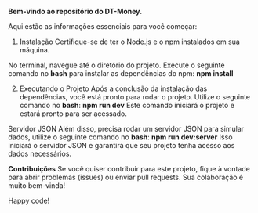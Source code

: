 **Bem-vindo ao repositório do DT-Money.**

Aqui estão as informações essenciais para você começar:

1. Instalação
Certifique-se de ter o Node.js e o npm instalados em sua máquina.

No terminal, navegue até o diretório do projeto.
Execute o seguinte comando no **bash** para instalar as dependências do npm:
**npm install**

2. Executando o Projeto
Após a conclusão da instalação das dependências, você está pronto para rodar o projeto. Utilize o seguinte comando no **bash**:
**npm run dev**
Este comando iniciará o projeto e estará pronto para ser acessado.

Servidor JSON
Além disso, precisa rodar um servidor JSON para simular dados, utilize o seguinte comando no **bash**:
**npm run dev:server**
Isso iniciará o servidor JSON e garantirá que seu projeto tenha acesso aos dados necessários.

**Contribuições**
Se você quiser contribuir para este projeto, fique à vontade para abrir problemas (issues) ou enviar pull requests. Sua colaboração é muito bem-vinda!

Happy code!
